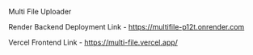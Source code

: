 Multi File Uploader

Render Backend Deployment Link - https://multifile-p12t.onrender.com

Vercel Frontend Link - https://multi-file.vercel.app/

